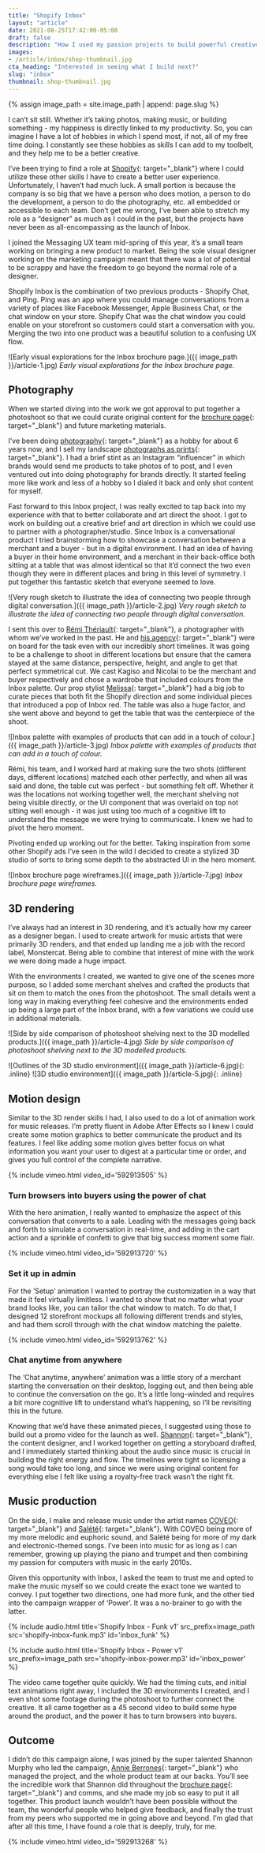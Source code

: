 ```yaml
---
title: "Shopify Inbox"
layout: "article"
date: 2021-08-25T17:42:00-05:00
draft: false
description: "How I used my passion projects to build powerful creative for Shopify Inbox."
images:
- /article/inbox/shop-thumbnail.jpg
cta_heading: "Interested in seeing what I build next?"
slug: "inbox"
thumbnail: shop-thumbnail.jpg
---
```


{% assign image_path = site.image_path | append: page.slug %}

I can’t sit still. Whether it’s taking photos, making music, or building something - my happiness is directly linked to my productivity. So, you can imagine I have a lot of hobbies in which I spend most, if not, all of my free time doing. I constantly see these hobbies as skills I can add to my toolbelt, and they help me to be a better creative.

I’ve been trying to find a role at [Shopify](https://shopify.com/){: target="_blank"} where I could utilize these other skills I have to create a better user experience. Unfortunately, I haven’t had much luck. A small portion is because the company is so big that we have a person who does motion, a person to do the development, a person to do the photography, etc. all embedded or accessible to each team. Don’t get me wrong, I’ve been able to stretch my role as a “designer” as much as I could in the past, but the projects have never been as all-encompassing as the launch of Inbox.

I joined the Messaging UX team mid-spring of this year, it’s a small team working on bringing a new product to market. Being the sole visual designer working on the marketing campaign meant that there was a lot of potential to be scrappy and have the freedom to go beyond the normal role of a designer.

Shopify Inbox is the combination of two previous products - Shopify Chat, and Ping. Ping was an app where you could manage conversations from a variety of places like Facebook Messenger, Apple Business Chat, or the chat window on your store. Shopify Chat was the chat window you could enable on your storefront so customers could start a conversation with you. Merging the two into one product was a beautiful solution to a confusing UX flow.

![Early visual explorations for the Inbox brochure page.]({{ image_path }}/article-1.jpg)
_Early visual explorations for the Inbox brochure page._

## Photography

When we started diving into the work we got approval to put together a photoshoot so that we could curate original content for the [brochure page](https://www.shopify.com/inbox){: target="_blank"} and future marketing materials.

I’ve been doing [photography](https://www.instagram.com/connellmccarthy/){: target="_blank"} as a hobby for about 6 years now, and I sell my landscape [photographs as prints](https://shop.connellmccarthy.com/){: target="_blank"}. I had a brief stint as an Instagram “influencer” in which brands would send me products to take photos of to post, and I even ventured out into doing photography for brands directly. It started feeling more like work and less of a hobby so I dialed it back and only shot content for myself.

Fast forward to this Inbox project, I was really excited to tap back into my experience with that to better collaborate and art direct the shoot. I got to work on building out a creative brief and art direction in which we could use to partner with a photographer/studio. Since Inbox is a conversational product I tried brainstorming how to showcase a conversation between a merchant and a buyer - but in a digital environment. I had an idea of having a buyer in their home environment, and a merchant in their back-office both sitting at a table that was almost identical so that it’d connect the two even though they were in different places and bring in this level of symmetry. I put together this fantastic sketch that everyone seemed to love.

![Very rough sketch to illustrate the idea of connecting two people through digital conversation.]({{ image_path }}/article-2.jpg)
_Very rough sketch to illustrate the idea of connecting two people through digital conversation._

I sent this over to [Rémi Thériault](https://www.remitheriault.com/){: target="_blank"}, a photographer with whom we’ve worked in the past. He and [his agency](https://houseofcommon.studio/){: target="_blank"} were on board for the task even with our incredibly short timelines. It was going to be a challenge to shoot in different locations but ensure that the camera stayed at the same distance, perspective, height, and angle to get that perfect symmetrical cut. We cast Kagiso and Nicolai to be the merchant and buyer respectively and chose a wardrobe that included colours from the Inbox palette. Our prop stylist [Melissa](https://www.melissamilakovic.com/){: target="_blank"} had a big job to curate pieces that both fit the Shopify direction and some individual pieces that introduced a pop of Inbox red. The table was also a huge factor, and she went above and beyond to get the table that was the centerpiece of the shoot.

![Inbox palette with examples of products that can add in a touch of colour.]({{ image_path }}/article-3.jpg)
_Inbox palette with examples of products that can add in a touch of colour._

Rémi, his team, and I worked hard at making sure the two shots (different days, different locations) matched each other perfectly, and when all was said and done, the table cut was perfect - but something felt off. Whether it was the locations not working together well, the merchant shelving not being visible directly, or the UI component that was overlaid on top not sitting well enough - it was just using too much of a cognitive lift to understand the message we were trying to communicate. I knew we had to pivot the hero moment.

Pivoting ended up working out for the better. Taking inspiration from some other Shopify ads I’ve seen in the wild I decided to create a stylized 3D studio of sorts to bring some depth to the abstracted UI in the hero moment.

![Inbox brochure page wireframes.]({{ image_path }}/article-7.jpg)
_Inbox brochure page wireframes._

## 3D rendering

I’ve always had an interest in 3D rendering, and it’s actually how my career as a designer began. I used to create artwork for music artists that were primarily 3D renders, and that ended up landing me a job with the record label, Monstercat. Being able to combine that interest of mine with the work we were doing made a huge impact.

With the environments I created, we wanted to give one of the scenes more purpose, so I added some merchant shelves and crafted the products that sit on them to match the ones from the photoshoot. The small details went a long way in making everything feel cohesive and the environments ended up being a large part of the Inbox brand, with a few variations we could use in additional materials.

![Side by side comparison of photoshoot shelving next to the 3D modelled products.]({{ image_path }}/article-4.jpg)
_Side by side comparison of photoshoot shelving next to the 3D modelled products._

![Outlines of the 3D studio environment]({{ image_path }}/article-6.jpg){: .inline}
![3D studio environment]({{ image_path }}/article-5.jpg){: .inline}

## Motion design

Similar to the 3D render skills I had, I also used to do a lot of animation work for music releases. I’m pretty fluent in Adobe After Effects so I knew I could create some motion graphics to better communicate the product and its features. I feel like adding some motion gives better focus on what information you want your user to digest at a particular time or order, and gives you full control of the complete narrative.


<div class="section light-grey grid grid__50 border-radius__normal">
  {% include vimeo.html video_id='592913505' %}
  <div class="content">
    <h3>Turn browsers into buyers using the power of chat</h3>
    <p>With the hero animation, I really wanted to emphasize the aspect of this conversation that converts to a sale. Leading with the messages going back and forth to simulate a conversation in real-time, and adding in the cart action and a sprinkle of confetti to give that big success moment some flair.</p>
  </div>
</div>

<div class="section light-grey grid grid__50 border-radius__normal">
  {% include vimeo.html video_id='592913720' %}
  <div class="content">
    <h3>Set it up in admin</h3>
    <p>For the ‘Setup’ animation I wanted to portray the customization in a way that made it feel virtually limitless. I wanted to show that no matter what your brand looks like, you can tailor the chat window to match. To do that, I designed 12 storefront mockups all following different trends and styles, and had them scroll through with the chat window matching the palette.</p>
  </div>
</div>

<div class="section light-grey grid grid__50 border-radius__normal">
  {% include vimeo.html video_id='592913762' %}
  <div class="content">
    <h3>Chat anytime from anywhere</h3>
    <p>The ‘Chat anytime, anywhere’ animation was a little story of a merchant starting the conversation on their desktop, logging out, and then being able to continue the conversation on the go. It’s a little long-winded and requires a bit more cognitive lift to understand what’s happening, so I’ll be revisiting this in the future.</p>
  </div>
</div>


Knowing that we’d have these animated pieces, I suggested using those to build out a promo video for the launch as well. [Shannon](https://www.shannonelizabethmurphy.com/){: target="_blank"}, the content designer, and I worked together on getting a storyboard drafted, and I immediately started thinking about the audio since music is crucial in building the right energy and flow. The timelines were tight so licensing a song would take too long, and since we were using original content for everything else I felt like using a royalty-free track wasn’t the right fit.

## Music production

On the side, I make and release music under the artist names [COVEO](http://coveomusic.com/){: target="_blank"} and [Salété](https://saletemusic.com/){: target="_blank"}. With COVEO being more of my more melodic and euphoric sound, and Salété being for more of my dark and electronic-themed songs. I’ve been into music for as long as I can remember, growing up playing the piano and trumpet and then combining my passion for computers with music in the early 2010s.

Given this opportunity with Inbox, I asked the team to trust me and opted to make the music myself so we could create the exact tone we wanted to convey. I put together two directions, one had more funk, and the other tied into the campaign wrapper of ‘Power’. It was a no-brainer to go with the latter.

{% include audio.html title='Shopify Inbox - Funk v1' src_prefix=image_path src='shopify-inbox-funk.mp3' id='inbox_funk' %}

{% include audio.html title='Shopify Inbox - Power v1' src_prefix=image_path src='shopify-inbox-power.mp3' id='inbox_power' %}

The video came together quite quickly. We had the timing cuts, and initial text animations right away, I included the 3D environments I created, and I even shot some footage during the photoshoot to further connect the creative. It all came together as a 45 second video to build some hype around the product, and the power it has to turn browsers into buyers.

## Outcome

I didn’t do this campaign alone, I was joined by the super talented Shannon Murphy who led the campaign, [Annie Berrones](https://www.linkedin.com/in/annieberrones/){: target="_blank"} who managed the project, and the whole product team at our backs. You’ll see the incredible work that Shannon did throughout the [brochure page](https://www.shopify.com/inbox){: target="_blank"} and comms, and she made my job so easy to put it all together. This product launch wouldn’t have been possible without the team, the wonderful people who helped give feedback, and finally the trust from my peers who supported me in going above and beyond. I’m glad that after all this time, I have found a role that is deeply, truly, for me.


{% include vimeo.html video_id='592913268' %}